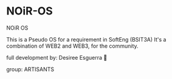 # NOiR-OS
NOiR OS

This is a Pseudo OS for a requirement in SoftEng (BSIT3A)
It's a combination of WEB2 and WEB3, for the community. 

full development by: Desiree Esguerra 👾

group: ARTISANTS
